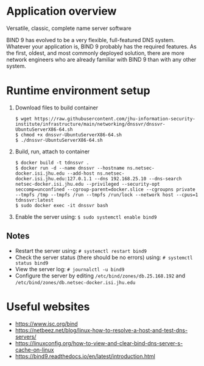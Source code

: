 # Application overview
Versatile, classic, complete name server software

BIND 9 has evolved to be a very flexible, full-featured DNS system. Whatever your application is, BIND 9 probably has the required features. As the first, oldest, and most commonly deployed solution, there are more network engineers who are already familiar with BIND 9 than with any other system.

# Runtime environment setup
1. Download files to build container
    ```
    $ wget https://raw.githubusercontent.com/jhu-information-security-institute/infrastructure/main/networking/dnssvr/dnssvr-UbuntuServerX86-64.sh
    $ chmod +x dnssvr-UbuntuServerX86-64.sh
    $ ./dnssvr-UbuntuServerX86-64.sh
    ```
1. Build, run, attach to container
    ```
    $ docker build -t tdnssvr .
    $ docker run -d --name dnssvr --hostname ns.netsec-docker.isi.jhu.edu --add-host ns.netsec-docker.isi.jhu.edu:127.0.1.1 --dns 192.168.25.10 --dns-search netsec-docker.isi.jhu.edu --privileged --security-opt seccomp=unconfined --cgroup-parent=docker.slice --cgroupns private --tmpfs /tmp --tmpfs /run --tmpfs /run/lock --network host --cpus=1 tdnssvr:latest
    $ sudo docker exec -it dnssvr bash 
    ```
1. Enable the server using: `$ sudo systemctl enable bind9`

## Notes
* Restart the server using: `# systemctl restart bind9`
* Check the server status (there should be no errors) using: `# systemctl status bind9`
* View the server log: `# journalctl -u bind9`
* Configure the server by editing `/etc/bind/zones/db.25.168.192` and `/etc/bind/zones/db.netsec-docker.isi.jhu.edu`

# Useful websites
* https://www.isc.org/bind
* https://netbeez.net/blog/linux-how-to-resolve-a-host-and-test-dns-servers/
* https://linuxconfig.org/how-to-view-and-clear-bind-dns-server-s-cache-on-linux
* https://bind9.readthedocs.io/en/latest/introduction.html
